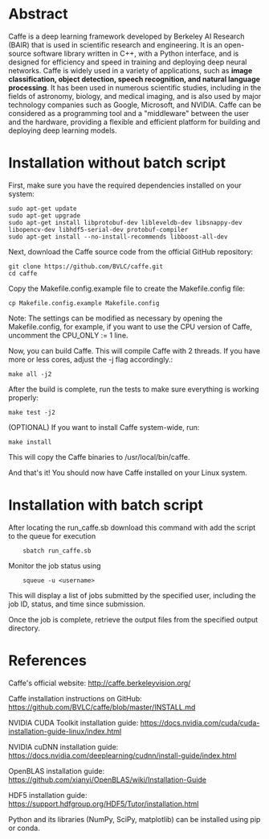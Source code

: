 # Abstract
Caffe is a deep learning framework developed by Berkeley AI Research (BAIR) that is used in scientific research and engineering. It is an open-source software library written in C++, with a Python interface, and is designed for efficiency and speed in training and deploying deep neural networks. Caffe is widely used in a variety of applications, such as **image classification, object detection, speech recognition, and natural language processing**. It has been used in numerous scientific studies, including in the fields of astronomy, biology, and medical imaging, and is also used by major technology companies such as Google, Microsoft, and NVIDIA. Caffe can be considered as a programming tool and a "middleware" between the user and the hardware, providing a flexible and efficient platform for building and deploying deep learning models.

# Installation without batch script
First, make sure you have the required dependencies installed on your system:

    sudo apt-get update
    sudo apt-get upgrade
    sudo apt-get install libprotobuf-dev libleveldb-dev libsnappy-dev libopencv-dev libhdf5-serial-dev protobuf-compiler
    sudo apt-get install --no-install-recommends libboost-all-dev
Next, download the Caffe source code from the official GitHub repository:

    git clone https://github.com/BVLC/caffe.git
    cd caffe
Copy the Makefile.config.example file to create the Makefile.config file:

    cp Makefile.config.example Makefile.config

Note: The settings can be modified as necessary by opening the Makefile.config, for example, if you want to use the CPU version of Caffe, uncomment the CPU_ONLY := 1 line.

Now, you can build Caffe. This will compile Caffe with 2 threads. If you have more or less cores, adjust the -j flag accordingly.:

    make all -j2

After the build is complete, run the tests to make sure everything is working properly:

    make test -j2

(OPTIONAL) If you want to install Caffe system-wide, run:

    make install 

This will copy the Caffe binaries to /usr/local/bin/caffe.

And that's it! You should now have Caffe installed on your Linux system.

# Installation with batch script
After locating the run_caffe.sb download this command with add the script to the queue for execution

        sbatch run_caffe.sb
       
Monitor the job status using

        squeue -u <username>
This will display a list of jobs submitted by the specified user, including the job ID, status, and time since submission.

Once the job is complete, retrieve the output files from the specified output directory.


# References 
Caffe's official website: http://caffe.berkeleyvision.org/

Caffe installation instructions on GitHub: https://github.com/BVLC/caffe/blob/master/INSTALL.md

NVIDIA CUDA Toolkit installation guide: https://docs.nvidia.com/cuda/cuda-installation-guide-linux/index.html

NVIDIA cuDNN installation guide: https://docs.nvidia.com/deeplearning/cudnn/install-guide/index.html

OpenBLAS installation guide: https://github.com/xianyi/OpenBLAS/wiki/Installation-Guide

HDF5 installation guide: https://support.hdfgroup.org/HDF5/Tutor/installation.html

Python and its libraries (NumPy, SciPy, matplotlib) can be installed using pip or conda.
